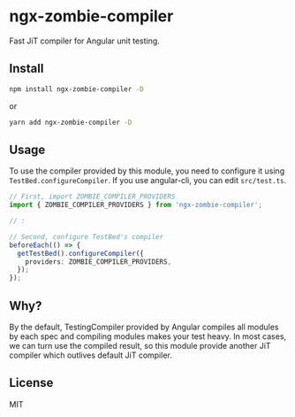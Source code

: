 # ngx-zombie-compiler

Fast JiT compiler for Angular unit testing.

## Install

```sh
npm install ngx-zombie-compiler -D
```

or 

```sh
yarn add ngx-zombie-compiler -D
```

## Usage

To use the compiler provided by this module, you need to configure it using `TestBed.configureCompiler`. If you use angular-cli, you can edit `src/test.ts`.

```typescript
// First, import ZOMBIE_COMPILER_PROVIDERS
import { ZOMBIE_COMPILER_PROVIDERS } from 'ngx-zombie-compiler';

// :

// Second, configure TestBed's compiler
beforeEach(() => {
  getTestBed().configureCompiler({
    providers: ZOMBIE_COMPILER_PROVIDERS,
  });
});
```

## Why?
By the default, TestingCompiler provided by Angular compiles all modules by each spec and compiling modules makes your test heavy.
In most cases, we can turn use the compiled result, so this module provide another JiT compiler which outlives default JiT compiler.

## License
MIT

